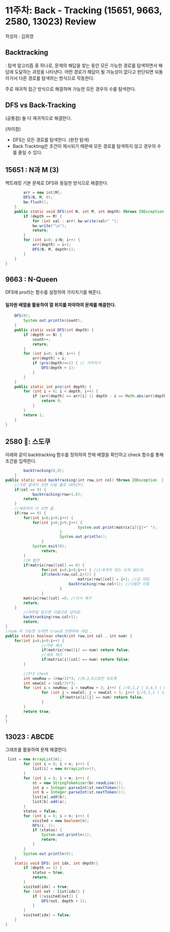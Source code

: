 # 11주차: Back - Tracking (15651, 9663, 2580, 13023) Review

작성자 : 김희영

## Backtracking
: 탐색 알고리즘 중 하나로,
문제의 해답을 찾는 동안 모든 가능한 경로를 탐색하면서 해답에 도달하는 과정을 나타낸다.
어떤 경로가 해답이 될 가능성이 없다고 판단되면 되돌아가서 다른 경로를 탐색하는 방식으로 작동한다.

주로 재귀적 접근 방식으로 해결하며 가능한 모든 경우의 수를 탐색한다.



## DFS vs Back-Tracking
(공통점) 둘 다 재귀적으로 해결한다.

(차이점)
- DFS는 모든 경로를 탐색한다. (완전 탐색)
- Back Trackting은 조건이 제시되기 때문에 모든 경로를 탐색하지 않고 경우의 수를 줄일 수 있다.




## 15651 : N과 M (3)
백트래킹 기본 문제로 DFS와 동일한 방식으로 해결한다.

```java
        arr = new int[M];
        DFS(N, M, 0);
        bw.flush();
    }
    public static void DFS(int N, int M, int depth) throws IOException {
        if (depth == M) {
            for (int val : arr) bw.write(val+" ");
            bw.write("\n");
            return;
        }
        for (int i=0; i<N; i++) {
            arr[depth] = i+1;
            DFS(N, M, depth+1);
        }
    }
}
```

## 9663 : N-Queen
DFS에 pro라는 함수를 설정하여 가지치기를 해준다.
#### 일차원 배열을 활용하여 열 위치를 파악하여 문제를 해결한다.

```java
    DFS(0);
        System.out.println(count);
    }
    public static void DFS(int depth) {
        if (depth == N) {
            count++;
            return;
        }
        for (int i=0; i<N; i++) {
            arr[depth] = i;
            if (pro(depth)==1) { // 가지치기
                DFS(depth + 1);
            }
        }
    }
    public static int pro(int depth) {
        for (int i = 0; i < depth; i++) {
            if (arr[depth] == arr[i] || depth - i == Math.abs(arr[depth] - arr[i])) {
                return 0;
            }
        }
        return 1;
    }
}
```


## 2580 : 스도쿠
아래와 같이 backtracking 함수를 정의하여 전체 배열을 확인하고 check 함수를 통해 조건을 입력한다.

```java
        backtracking(0,0);
	}
public static void backtracking(int row,int col) throws IOException  {
	//가로 끝까지 오면 다음 줄로 내려간다. 
	if(col == 9) {
        	backtracking(row+1,0);
		return;
	}
	//세로까지 다 오면 끝. 
	if(row == 9) {
		for(int i=0;i<9;i++) {			
			for(int j=0;j<9;j++) {
                                System.out.print(matrix[i][j]+" ");
                        }
                        System.out.println();
                }
        	System.exit(0);
                return;
        }
        //0 발견
        if(matrix[row][col] == 0) {
                for(int i=0;i<9;i++) { //1~9까지 맞는 숫자 넣는다. 
        		if(check(row,col,i+1)) {
                                matrix[row][col] = i+1; //값 대입
                        	backtracking(row,col+1); //다음칸 이동 			
                        }
                }
        matrix[row][col] =0; //다시 복구 
        return;
	}
        //아무일 없으면 다음으로 넘어감. 
        backtracking(row,col+1);
        return;
}
//num 이 가능한 숫자면 true로 반환하여 대입 , 
public static boolean check(int row,int col , int num) {
	for(int i=0;i<9;i++) {
                //가로 체크
                if(matrix[row][i] == num) return false;
                //세로 체크
                if(matrix[i][col] == num) return false;
        }
		
        //3*3 check
        int newRow = (row/3)*3; //0,3,6으로만 되도록 
        int newCol = (col/3)*3;
        for (int i = newRow; i < newRow + 3; i++) { //0,1,2 | 3,4,5 | 6,7,8
                for (int j = newCol; j < newCol + 3; j++) {//0,1,2 | 3,4,5 | 6,7,8
                        if(matrix[i][j] == num) return false;
                }
        }
        return true;	
}
}
```

##  13023 : ABCDE
그래프를 활용하여 문제 해결한다.

```java
 list = new ArrayList[n];
        for (int i = 0; i < n; i++) {
            list[i] = new ArrayList<>();
        }
        for (int i = 0; i < m; i++) {
            st = new StringTokenizer(br.readLine());
            int a = Integer.parseInt(st.nextToken());
            int b = Integer.parseInt(st.nextToken());
            list[a].add(b);
            list[b].add(a);
        }
        status = false;
        for (int i = 0; i < n; i++) {
            visited = new boolean[n];
            DFS(i, 1);
            if (status) {
                System.out.println(1);
                return;
            }
        }
        System.out.println(0);
    }
    static void DFS( int idx, int depth){
        if (depth == 5) {
            status = true;
            return;
        }
        visited[idx] = true;
        for (int nxt : list[idx]) {
            if (!visited[nxt]) {
                DFS(nxt, depth + 1);
            }
        }
        visited[idx] = false;
    }
}
```





